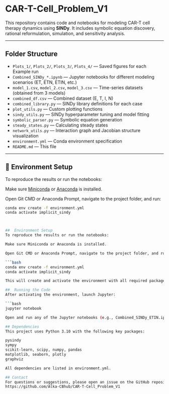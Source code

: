 # CAR-T-Cell_Problem_V1

This repository contains code and notebooks for modeling CAR-T cell therapy dynamics using **SINDy**. It includes symbolic equation discovery, rational reformulation, simulation, and sensitivity analysis.

---

## Folder Structure

- `Plots_1/`, `Plots_2/`, `Plots_3/`, `Plots_4/` — Saved figures for each Example run  
- `Combined_SINDy_*.ipynb` — Jupyter notebooks for different modeling scenarios (ET, ETN, ETIN, etc.)  
- `model_1.csv`, `model_2.csv`, `model_3.csv` — Time-series datasets (obtained from 3 models)  
- `combined_df.csv` — Combined dataset (E, T, I, N)  
- `combined_library.py` — SINDy library definitions for each case  
- `plot_utils.py` — Custom plotting functions  
- `sindy_utils.py` — SINDy hyperparameter tuning and model fitting  
- `symbolic_parser.py` — Symbolic equation generation 
- `steady_states.py` — Calculating steady states  
- `network_utils.py` — Interaction graph and Jacobian structure visualization  
- `environment.yml` — Conda environment specification  
- `README.md` — This file  

---

## 🧪 Environment Setup

To reproduce the results or run the notebooks:

Make sure [Miniconda](https://docs.conda.io/en/latest/miniconda.html) or [Anaconda](https://www.anaconda.com/) is installed.

Open Git CMD or Anaconda Prompt, navigate to the project folder, and run:

```bash
conda env create -f environment.yml
conda activate implicit_sindy



##  Environment Setup
To reproduce the results or run the notebooks:

Make sure Miniconda or Anaconda is installed.

Open Git CMD or Anaconda Prompt, navigate to the project folder, and run:

```bash
conda env create -f environment.yml
conda activate implicit_sindy

This will create and activate the environment with all required packages.

##  Running the Code
After activating the environment, launch Jupyter:

```bash
jupyter notebook

Open and run any of the Jupyter notebooks (e.g., Combined_SINDy_ETIN.ipynb) to reproduce the model fitting, equation extraction, and plotting.

## Dependencies
This project uses Python 3.10 with the following key packages:

pysindy
sympy
scikit-learn, scipy, numpy, pandas
matplotlib, seaborn, plotly
graphviz

All dependencies are listed in environment.yml.

## Contact
For questions or suggestions, please open an issue on the GitHub repository:
https://github.com/Alka-CBhub/CAR-T-Cell_Problem_V1

